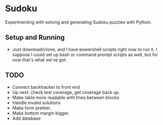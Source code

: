 # Sudoku
Experimenting with solving and generating Sudoku puzzles with Python.

## Setup and Running
* Just download/clone, and I have powershell scripts right now to run it. I suppose I could set up bash or command prompt scripts as well, but for now that's what we've got.

## TODO
* Connect backtracker to front end
* Up next: check test coverage, get coverage back up.
* Make table more readable with lines between blocks.
* Handle invalid solutions
* Make form prettier.
* Make bottom margin bigger.
* Add database